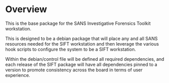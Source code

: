 # Overview

This is the base package for the SANS Investigative Forensics Toolkit workstation.

This is designed to be a debian package that will place any and all SANS resources needed for the SIFT workstation and then leverage the various hook scripts to configure the system to be a SIFT workstation.

Within the debian/control file will be defined all required dependencies, and each release of the SIFT package will have all dependencies pinned to a version to promote consistency across the board in terms of user experience.


